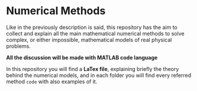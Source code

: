 # Numerical Methods
Like in the previously description is said, this repository has the aim to collect and explain all the main mathematical numerical methods to solve
complex, or either impossible, mathematical models of real physical problems.

**All the discussion will be made with MATLAB code language**

In this repository you will find a **LaTex file**, explaining briefly the theory behind the numerical models, and in each folder you will find every referred method `code` with also examples of it.
